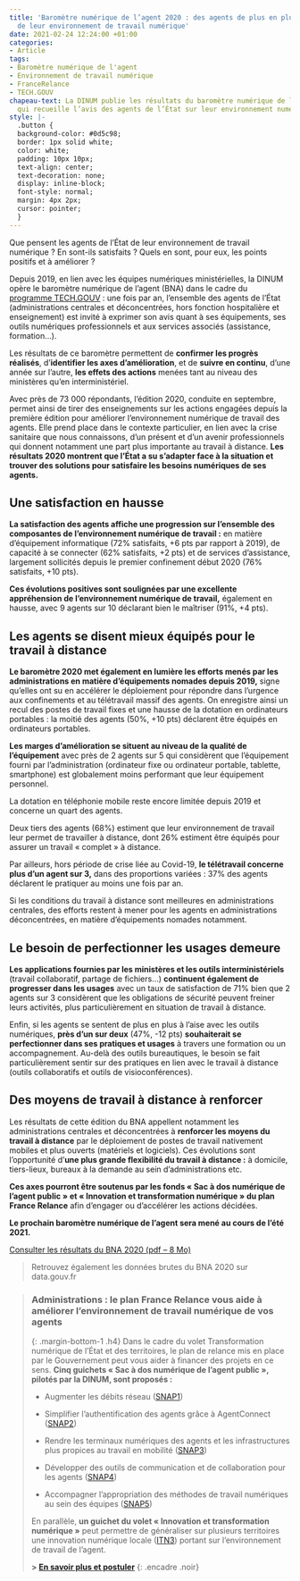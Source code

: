 ```yaml
---
title: 'Baromètre numérique de l’agent 2020 : des agents de plus en plus satisfaits
  de leur environnement de travail numérique'
date: 2021-02-24 12:24:00 +01:00
categories:
- Article
tags:
- Baromètre numérique de l'agent
- Environnement de travail numérique
- FranceRelance
- TECH.GOUV
chapeau-text: La DINUM publie les résultats du baromètre numérique de l’agent 2020,
  qui recueille l’avis des agents de l’État sur leur environnement numérique de travail.
style: |-
  .button {
  background-color: #0d5c98;
  border: 1px solid white;
  color: white;
  padding: 10px 10px;
  text-align: center;
  text-decoration: none;
  display: inline-block;
  font-style: normal;
  margin: 4px 2px;
  cursor: pointer;
  }
---
```


Que pensent les agents de l’État de leur environnement de travail numérique ? En sont-ils satisfaits ? Quels en sont, pour eux, les points positifs et à améliorer ?

Depuis 2019, en lien avec les équipes numériques ministérielles, la DINUM opère le baromètre numérique de l’agent (BNA) dans le cadre du [programme TECH.GOUV](https://www.numerique.gouv.fr/publications/tech-gouv-strategie-et-feuille-de-route-2019-2021/) : une fois par an, l’ensemble des agents de l’État (administrations centrales et déconcentrées, hors fonction hospitalière et enseignement) est invité à exprimer son avis quant à ses équipements, ses outils numériques professionnels et aux services associés (assistance, formation…).

Les résultats de ce baromètre permettent de **confirmer les progrès réalisés**, d’**identifier les axes d’amélioration**, et de **suivre en continu**, d’une année sur l’autre, **les effets des actions** menées tant au niveau des ministères qu’en interministériel.

Avec près de 73 000 répondants, l’édition 2020, conduite en septembre, permet ainsi de tirer des enseignements sur les actions engagées depuis la première édition pour améliorer l’environnement numérique de travail des agents. Elle prend place dans le contexte particulier, en lien avec la crise sanitaire que nous connaissons, d’un présent et d’un avenir professionnels qui donnent notamment une part plus importante au travail à distance. **Les résultats 2020 montrent que l’État a su s’adapter face à la situation et trouver des solutions pour satisfaire les besoins numériques de ses agents.**

## Une satisfaction en hausse

**La satisfaction des agents affiche une progression sur l’ensemble des composantes de l’environnement numérique de travail :** en matière d’équipement informatique (72% satisfaits, +6 pts par rapport à 2019), de capacité à se connecter (62% satisfaits, +2 pts) et de services d’assistance, largement sollicités depuis le premier confinement début 2020 (76% satisfaits, +10 pts).

**Ces évolutions positives sont soulignées par une excellente appréhension de l’environnement numérique de travail,** également en hausse, avec 9 agents sur 10 déclarant bien le maîtriser (91%, +4 pts).

## Les agents se disent mieux équipés pour le travail à distance

**Le baromètre 2020 met également en lumière les efforts menés par les administrations en matière d’équipements nomades depuis 2019,** signe qu’elles ont su en accélérer le déploiement pour répondre dans l’urgence aux confinements et au télétravail massif des agents. On enregistre ainsi un recul des postes de travail fixes et une hausse de la dotation en ordinateurs portables : la moitié des agents (50%, +10 pts) déclarent être équipés en ordinateurs portables.

**Les marges d’amélioration se situent au niveau de la qualité de l’équipement** avec près de 2 agents sur 5 qui considèrent que l’équipement fourni par l’administration (ordinateur fixe ou ordinateur portable, tablette, smartphone) est globalement moins performant que leur équipement personnel.

La dotation en téléphonie mobile reste encore limitée depuis 2019 et concerne un quart des agents.

Deux tiers des agents (68%) estiment que leur environnement de travail leur permet de travailler à distance, dont 26% estiment être équipés pour assurer un travail « complet » à distance.

Par ailleurs, hors période de crise liée au Covid-19, **le télétravail concerne plus d’un agent sur 3,** dans des proportions variées : 37% des agents déclarent le pratiquer au moins une fois par an.

Si les conditions du travail à distance sont meilleures en administrations centrales, des efforts restent à mener pour les agents en administrations déconcentrées, en matière d’équipements nomades notamment.

## Le besoin de perfectionner les usages demeure

**Les applications fournies par les ministères et les outils interministériels** (travail collaboratif, partage de fichiers…) **continuent également de progresser dans les usages** avec un taux de satisfaction de 71% bien que 2 agents sur 3 considèrent que les obligations de sécurité peuvent freiner leurs activités, plus particulièrement en situation de travail à distance.

Enfin, si les agents se sentent de plus en plus à l’aise avec les outils numériques, **près d’un sur deux** (47%, -12 pts) **souhaiterait se perfectionner dans ses pratiques et usages** à travers une formation ou un accompagnement. Au-delà des outils bureautiques, le besoin se fait particulièrement sentir sur des pratiques en lien avec le travail à distance (outils collaboratifs et outils de visioconférences).

## Des moyens de travail à distance à renforcer

Les résultats de cette édition du BNA appellent notamment les administrations centrales et déconcentrées à **renforcer les moyens du travail à distance** par le déploiement de postes de travail nativement mobiles et plus ouverts (matériels et logiciels). Ces évolutions sont l’opportunité d’**une plus grande flexibilité du travail à distance :** à domicile, tiers-lieux, bureaux à la demande au sein d’administrations etc.

**Ces axes pourront être soutenus par les fonds « Sac à dos numérique de l’agent public » et « Innovation et transformation numérique » du plan France Relance** afin d’engager ou d’accélérer les actions décidées.

**Le prochain baromètre numérique de l’agent sera mené au cours de l’été 2021.**

<p><a href="" class="button">Consulter les résultats du BNA 2020 (pdf – 8 Mo)</a></p>

> Retrouvez également les données brutes du BNA 2020 sur data.gouv.fr

> ### Administrations : le plan France Relance vous aide à améliorer l’environnement de travail numérique de vos agents
> {: .margin-bottom-1 .h4}
> Dans le cadre du volet Transformation numérique de l’État et des territoires, le plan de relance mis en place par le Gouvernement peut vous aider à financer des projets en ce sens. 
 **Cinq guichets « Sac à dos numérique de l’agent public », pilotés par la DINUM, sont proposés :**
> 
> * Augmenter les débits réseau ([SNAP1](https://france-relance.transformation.gouv.fr/93da-augmenter-les-debits-reseau "SNAP1 - Lien externe"))
> 
> * Simplifier l’authentification des agents grâce à AgentConnect ([SNAP2](https://france-relance.transformation.gouv.fr/953d-simplifier-lauthentification-des-agents-grace "SNAP2 - Lien externe"))
> 
> * Rendre les terminaux numériques des agents et les infrastructures plus propices au travail en mobilité ([SNAP3](https://france-relance.transformation.gouv.fr/074d-rendre-les-terminaux-numeriques-des-agents-et "SNAP3 - Lien externe"))
> 
> * Développer des outils de communication et de collaboration pour les agents ([SNAP4](https://france-relance.transformation.gouv.fr/b8f4-developper-des-outils-de-communication-et-de- "SNAP4 - Lien externe"))
> 
> * Accompagner l’appropriation des méthodes de travail numériques au sein des équipes ([SNAP5](https://france-relance.transformation.gouv.fr/b07b-accompagner-lappropriation-des-methodes-de-tr "SNAP5 - Lien externe"))
> 
> En parallèle, **un guichet du volet « Innovation et transformation numérique »** peut permettre de généraliser sur plusieurs territoires une innovation numérique locale ([ITN3](https://france-relance.transformation.gouv.fr/fb0c-generaliser-sur-plusieurs-territoires-une-inn "ITN3 - Lien externe")) portant sur l’environnement de travail de l’agent.
> 
> **> [En savoir plus et postuler](https://france-relance.transformation.gouv.fr/ "En savoir plus et postuler - Lien externe")**
{: .encadre .noir}